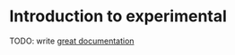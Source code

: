 # Introduction to experimental

TODO: write [great documentation](http://jacobian.org/writing/great-documentation/what-to-write/)
